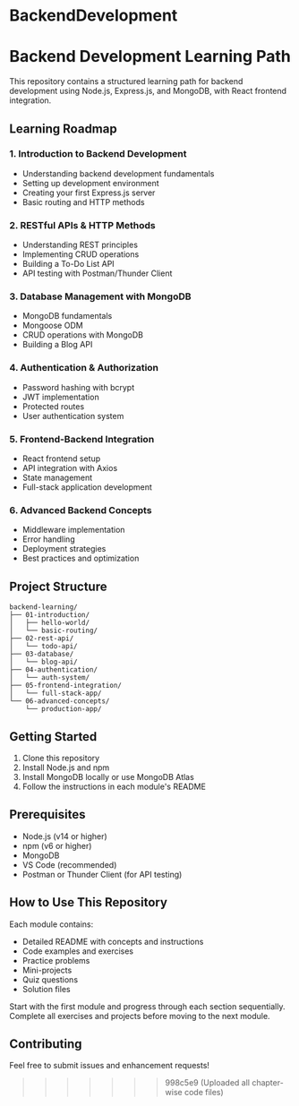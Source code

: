 
# BackendDevelopment
# Backend Development Learning Path

This repository contains a structured learning path for backend development using Node.js, Express.js, and MongoDB, with React frontend integration.

## Learning Roadmap

### 1. Introduction to Backend Development
- Understanding backend development fundamentals
- Setting up development environment
- Creating your first Express.js server
- Basic routing and HTTP methods

### 2. RESTful APIs & HTTP Methods
- Understanding REST principles
- Implementing CRUD operations
- Building a To-Do List API
- API testing with Postman/Thunder Client

### 3. Database Management with MongoDB
- MongoDB fundamentals
- Mongoose ODM
- CRUD operations with MongoDB
- Building a Blog API

### 4. Authentication & Authorization
- Password hashing with bcrypt
- JWT implementation
- Protected routes
- User authentication system

### 5. Frontend-Backend Integration
- React frontend setup
- API integration with Axios
- State management
- Full-stack application development

### 6. Advanced Backend Concepts
- Middleware implementation
- Error handling
- Deployment strategies
- Best practices and optimization

## Project Structure

```
backend-learning/
├── 01-introduction/
│   ├── hello-world/
│   └── basic-routing/
├── 02-rest-api/
│   └── todo-api/
├── 03-database/
│   └── blog-api/
├── 04-authentication/
│   └── auth-system/
├── 05-frontend-integration/
│   └── full-stack-app/
└── 06-advanced-concepts/
    └── production-app/
```

## Getting Started

1. Clone this repository
2. Install Node.js and npm
3. Install MongoDB locally or use MongoDB Atlas
4. Follow the instructions in each module's README

## Prerequisites

- Node.js (v14 or higher)
- npm (v6 or higher)
- MongoDB
- VS Code (recommended)
- Postman or Thunder Client (for API testing)

## How to Use This Repository

Each module contains:
- Detailed README with concepts and instructions
- Code examples and exercises
- Practice problems
- Mini-projects
- Quiz questions
- Solution files

Start with the first module and progress through each section sequentially. Complete all exercises and projects before moving to the next module.

## Contributing

Feel free to submit issues and enhancement requests! 
>>>>>>> 998c5e9 (Uploaded all chapter-wise code files)
